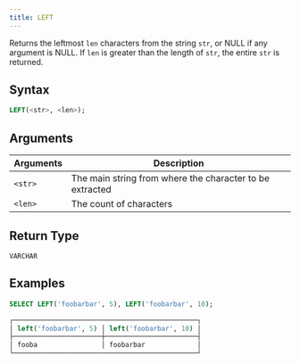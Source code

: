 ```yaml
---
title: LEFT
---
```


Returns the leftmost `len` characters from the string `str`, or NULL if any argument is NULL. If `len` is greater than the length of `str`, the entire `str` is returned.

## Syntax

```sql
LEFT(<str>, <len>);
```

## Arguments

| Arguments | Description                                              |
|-----------|----------------------------------------------------------|
| `<str>`   | The main string from where the character to be extracted |
| `<len>`   | The count of characters                                  |

## Return Type

`VARCHAR`

## Examples

```sql
SELECT LEFT('foobarbar', 5), LEFT('foobarbar', 10);

┌──────────────────────────────────────────────┐
│ left('foobarbar', 5) │ left('foobarbar', 10) │
├──────────────────────┼───────────────────────┤
│ fooba                │ foobarbar             │
└──────────────────────────────────────────────┘
```